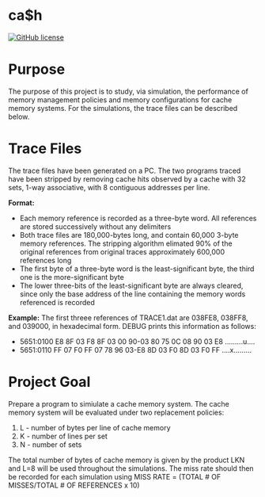 # ca$h

[![GitHub license](https://img.shields.io/badge/license-MIT-blue.svg)](https://raw.githubusercontent.com/amaurilopez90/Computer-Architecture/master/LICENSE)

# Purpose 
The purpose of this project is to study, via simulation, the performance of memory management policies and memory
configurations for cache memory systems. For the simulations, the trace files can be described below.

# Trace Files
The trace files have been generated on a PC. The two programs traced have been stripped by removing cache hits
observed by a cache with 32 sets, 1-way associative, with 8 contiguous addresses per line.

**Format:**
  - Each memory reference is recorded as a three-byte word. All references are stored successively without any delimiters
  - Both trace files are 180,000-bytes long, and contain 60,000 3-byte memory references. The stripping algorithm elimated 90% of the original references from original traces approximately 600,000 references long
  - The first byte of a three-byte word is the least-significant byte, the third one is the more-significant byte
  - The lower three-bits of the least-significant byte are always cleared, since only the base address of the line containing the memory words referenced is recorded

**Example:** The first threee references of TRACE1.dat are 038FE8, 038FF8, and 039000, in hexadecimal form.
DEBUG prints this information as follows:
  - 5651:0100 E8 8F 03 F8 8F 03 00 90-03 80 75 0C 08 90 03 E8 .........u....
  - 5651:0110 FF 07 F0 FF 07 78 96 03-E8 8D 03 F0 8D 03 F0 FF ....x.........

# Project Goal
Prepare a program to simiulate a cache memory system. The cache memory system will be evaluated under two replacement policies:
  1. L - number of bytes per line of cache memory
  2. K - number of lines per set
  3. N - number of sets
  
  The total number of bytes of cache memory is given by the product LKN and L=8 will be used throughout the simulations.
  The miss rate should then be recorded for each simulation using MISS RATE = (TOTAL # OF MISSES/TOTAL # OF REFERENCES x 10)                      

